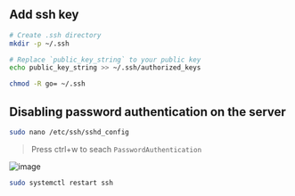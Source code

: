 ## Add ssh key
```bash
# Create .ssh directory
mkdir -p ~/.ssh
```
```bash
# Replace `public_key_string` to your public key
echo public_key_string >> ~/.ssh/authorized_keys
```
```bash
chmod -R go= ~/.ssh
```
## Disabling password authentication on the server
```bash
sudo nano /etc/ssh/sshd_config
```
> Press ctrl+w to seach `PasswordAuthentication`

![image](https://user-images.githubusercontent.com/79005788/229323096-837944a7-1474-4034-ae1d-1b4b220cffb2.png)

```bash
sudo systemctl restart ssh
```
